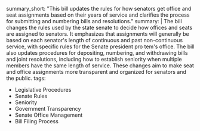 summary_short: "This bill updates the rules for how senators get office and seat assignments based on their years of service and clarifies the process for submitting and numbering bills and resolutions."
summary: |
  The bill changes the rules used by the state senate to decide how offices and seats are assigned to senators. It emphasizes that assignments will generally be based on each senator's length of continuous and past non-continuous service, with specific rules for the Senate president pro tem's office. The bill also updates procedures for depositing, numbering, and withdrawing bills and joint resolutions, including how to establish seniority when multiple members have the same length of service. These changes aim to make seat and office assignments more transparent and organized for senators and the public.
tags:
  - Legislative Procedures
  - Senate Rules
  - Seniority
  - Government Transparency
  - Senate Office Management
  - Bill Filing Process
